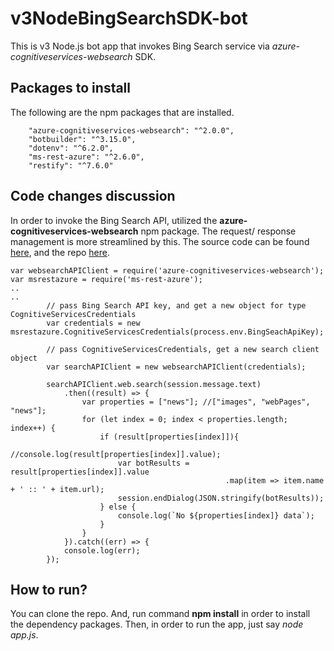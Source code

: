 # v3NodeBingSearchSDK-bot
This is v3 Node.js bot app that invokes Bing Search service via *azure-cognitiveservices-websearch* SDK.


## Packages to install
The following are the npm packages that are installed.
```
    "azure-cognitiveservices-websearch": "^2.0.0",
    "botbuilder": "^3.15.0",
    "dotenv": "^6.2.0",
    "ms-rest-azure": "^2.6.0",
    "restify": "^7.6.0"
```

## Code changes discussion
In order to invoke the Bing Search API, utilized the **azure-cognitiveservices-websearch** npm package. The request/ response management is more streamlined by this. The source code can be found [here](https://github.com/Azure/azure-sdk-for-node/blob/master/lib/services/cognitiveServicesWebSearch/lib/webSearchClient.d.ts), and the repo [here](https://github.com/Azure/azure-sdk-for-node/tree/master/lib/services/cognitiveServicesWebSearch).


```
var websearchAPIClient = require('azure-cognitiveservices-websearch');
var msrestazure = require('ms-rest-azure');
..
..
        // pass Bing Search API key, and get a new object for type CognitiveServicesCredentials
        var credentials = new msrestazure.CognitiveServicesCredentials(process.env.BingSeachApiKey);

        // pass CognitiveServicesCredentials, get a new search client object
        var searchAPIClient = new websearchAPIClient(credentials);

        searchAPIClient.web.search(session.message.text)
            .then((result) => {
                var properties = ["news"]; //["images", "webPages", "news"];
                for (let index = 0; index < properties.length; index++) {
                    if (result[properties[index]]){
                        //console.log(result[properties[index]].value);
                        var botResults = result[properties[index]].value
                                                .map(item => item.name + ' :: ' + item.url);
                        session.endDialog(JSON.stringify(botResults));
                    } else {
                        console.log(`No ${properties[index]} data`);
                    }               
                }
            }).catch((err) => {
            console.log(err);
        }); 
```

## How to run?
You can clone the repo. And, run command **npm install** in order to install the dependency packages. Then, in order to run the app, just say *node app.js*.
